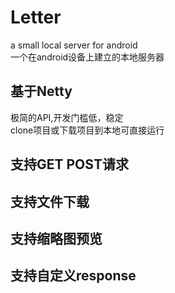 # Letter
a small local server for android  
一个在android设备上建立的本地服务器

## 基于Netty
极简的API,开发门槛低，稳定  
clone项目或下载项目到本地可直接运行

## 支持GET POST请求

## 支持文件下载

## 支持缩略图预览

## 支持自定义response
